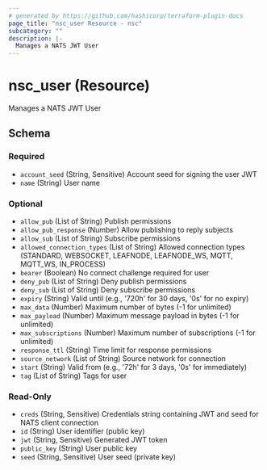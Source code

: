 ```yaml
---
# generated by https://github.com/hashicorp/terraform-plugin-docs
page_title: "nsc_user Resource - nsc"
subcategory: ""
description: |-
  Manages a NATS JWT User
---
```


# nsc_user (Resource)

Manages a NATS JWT User



<!-- schema generated by tfplugindocs -->
## Schema

### Required

- `account_seed` (String, Sensitive) Account seed for signing the user JWT
- `name` (String) User name

### Optional

- `allow_pub` (List of String) Publish permissions
- `allow_pub_response` (Number) Allow publishing to reply subjects
- `allow_sub` (List of String) Subscribe permissions
- `allowed_connection_types` (List of String) Allowed connection types (STANDARD, WEBSOCKET, LEAFNODE, LEAFNODE_WS, MQTT, MQTT_WS, IN_PROCESS)
- `bearer` (Boolean) No connect challenge required for user
- `deny_pub` (List of String) Deny publish permissions
- `deny_sub` (List of String) Deny subscribe permissions
- `expiry` (String) Valid until (e.g., '720h' for 30 days, '0s' for no expiry)
- `max_data` (Number) Maximum number of bytes (-1 for unlimited)
- `max_payload` (Number) Maximum message payload in bytes (-1 for unlimited)
- `max_subscriptions` (Number) Maximum number of subscriptions (-1 for unlimited)
- `response_ttl` (String) Time limit for response permissions
- `source_network` (List of String) Source network for connection
- `start` (String) Valid from (e.g., '72h' for 3 days, '0s' for immediately)
- `tag` (List of String) Tags for user

### Read-Only

- `creds` (String, Sensitive) Credentials string containing JWT and seed for NATS client connection
- `id` (String) User identifier (public key)
- `jwt` (String, Sensitive) Generated JWT token
- `public_key` (String) User public key
- `seed` (String, Sensitive) User seed (private key)
